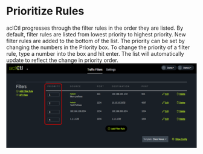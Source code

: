 # Prioritize Rules
aclCtl progresses through the filter rules in the order they are listed. By default, filter rules are listed from lowest priority to highest priority. New filter rules are added to the bottom of the list. The priority can be set by changing the numbers in the Priority box. To change the priority of a filter rule, type a number into the box and hit enter. The list will automatically update to reflect the change in priority order.
   ![](img/aclpriority.png) 

